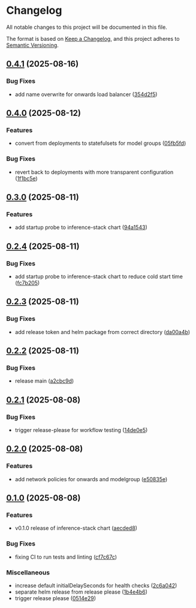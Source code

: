 # Changelog

All notable changes to this project will be documented in this file.

The format is based on [Keep a Changelog](https://keepachangelog.com/en/1.0.0/),
and this project adheres to [Semantic Versioning](https://semver.org/spec/v2.0.0.html).

## [0.4.1](https://github.com/doublewordai/inference-stack/compare/v0.4.0...v0.4.1) (2025-08-16)


### Bug Fixes

* add name overwrite for onwards load balancer ([354d2f5](https://github.com/doublewordai/inference-stack/commit/354d2f5d91227f1c3fe872126b0c35150ed494ae))

## [0.4.0](https://github.com/doublewordai/inference-stack/compare/v0.3.0...v0.4.0) (2025-08-12)


### Features

* convert from deployments to statefulsets for model groups ([05fb5fd](https://github.com/doublewordai/inference-stack/commit/05fb5fd46f2eec2635b27c7eef7495ba6a3ae452))


### Bug Fixes

* revert back to deployments with more transparent configuration ([1f1bc5e](https://github.com/doublewordai/inference-stack/commit/1f1bc5e6c54450f36f600ff22baa76e6d748a460))

## [0.3.0](https://github.com/doublewordai/inference-stack/compare/v0.2.4...v0.3.0) (2025-08-11)


### Features

* add startup probe to inference-stack chart ([94a1543](https://github.com/doublewordai/inference-stack/commit/94a1543a8be491afabcd6dba22e3a56ee1fd83ed))

## [0.2.4](https://github.com/doublewordai/inference-stack/compare/v0.2.3...v0.2.4) (2025-08-11)


### Bug Fixes

* add startup probe to inference-stack chart to reduce cold start time ([fc7b205](https://github.com/doublewordai/inference-stack/commit/fc7b20512859f34b46b4cb062362630fbc2c414e))

## [0.2.3](https://github.com/doublewordai/inference-stack/compare/v0.2.2...v0.2.3) (2025-08-11)


### Bug Fixes

* add release token and helm package from correct directory ([da00a4b](https://github.com/doublewordai/inference-stack/commit/da00a4b12ba056b4104dc960b022e817cfe258c1))

## [0.2.2](https://github.com/doublewordai/inference-stack/compare/v0.2.1...v0.2.2) (2025-08-11)


### Bug Fixes

* release main ([a2cbc9d](https://github.com/doublewordai/inference-stack/commit/a2cbc9dc8a94407ea14d4fec65e94ce6805eb74c))

## [0.2.1](https://github.com/doublewordai/inference-stack/compare/v0.2.0...v0.2.1) (2025-08-08)


### Bug Fixes

* trigger release-please for workflow testing ([14de0e5](https://github.com/doublewordai/inference-stack/commit/14de0e566b80576b6daf7cb840ee07a95e252b72))

## [0.2.0](https://github.com/doublewordai/inference-stack/compare/v0.1.0...v0.2.0) (2025-08-08)


### Features

* add network policies for onwards and modelgroup ([e50835e](https://github.com/doublewordai/inference-stack/commit/e50835e7663bbb9cd942fb78a3f254774ecc8a6d))

## [0.1.0](https://github.com/doublewordai/inference-stack/compare/v0.1.0...v0.1.0) (2025-08-08)


### Features

* v0.1.0 release of inference-stack chart ([aecded8](https://github.com/doublewordai/inference-stack/commit/aecded852160b6626e6927bb6fca5ee2d2cd26ef))


### Bug Fixes

* fixing CI to run tests and linting ([cf7c67c](https://github.com/doublewordai/inference-stack/commit/cf7c67c7292aee3a65a88f19aaea8614554f0d3f))


### Miscellaneous

* increase default initialDelaySeconds for health checks ([2c6a042](https://github.com/doublewordai/inference-stack/commit/2c6a042d4186b73b4b3072584839eab5a3068444))
* separate helm release from release please ([1b4e4b6](https://github.com/doublewordai/inference-stack/commit/1b4e4b6172acfbe1575419ba0ee28a06b9f75edd))
* trigger release please ([0514e29](https://github.com/doublewordai/inference-stack/commit/0514e29e4f274816544dc49151ca3203e37269fc))
